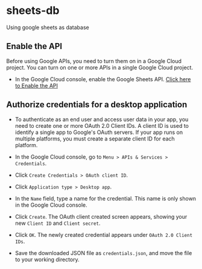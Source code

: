 # sheets-db
Using google sheets as database

## Enable the API

Before using Google APIs, you need to turn them on in a Google Cloud project. You can turn on one or more APIs in a single Google Cloud project.

* In the Google Cloud console, enable the Google Sheets API. [Click here to Enable the API](https://console.cloud.google.com/flows/enableapi?apiid=sheets.googleapis.com)

## Authorize credentials for a desktop application

* To authenticate as an end user and access user data in your app, you need to create one or more OAuth 2.0 Client IDs. A client ID is used to identify a single app to Google's OAuth servers. If your app runs on multiple platforms, you must create a separate client ID for each platform.

* In the Google Cloud console, go to `Menu > APIs & Services > Credentials`.
* Click `Create Credentials > OAuth client ID`.
* Click `Application type > Desktop app`.
* In the `Name` field, type a name for the credential. This name is only shown in the Google Cloud console.
* Click `Create`. The OAuth client created screen appears, showing your new `Client ID` and `Client secret`.
* Click `OK`. The newly created credential appears under `OAuth 2.0 Client IDs`.
* Save the downloaded JSON file as `credentials.json`, and move the file to your working directory.
